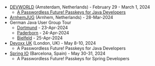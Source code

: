 - [DEVWORLD](https://devworldconference.com/) (Amsterdam, Netherlands) - February 29 - March 1, 2024
  - [A Passwordless Future! Passkeys for Java Developers](https://devworldconference.com/program)
- [ArnhemJUG](https://www.meetup.com/nl-NL/arnhemjug/) (Arnhem, Netherlands) - 28-Mar-2024
- German Java User Group Tour
  - [Dortmund](https://www.meetup.com/de-DE/jug-dortmund/) - 23-Apr-2024
  - [Paderborn](https://jug-pb.gitlab.io/) - 24-Apr-2024
  - [Bielfeld](https://www.meetup.com/de-DE/java-user-group-bielefeld/) - 25-Apr-2024
- [Devoxx UK](https://www.devoxx.co.uk/) (London, UK) - May 8-10, 2024
  - A Passwordless Future! Passkeys for Java Developers
- [Spring IO](https://2024.springio.net/) (Barcelona, Spain) - May 30-31, 2024
  - A Passwordless Future! Passkeys for Spring Developers
